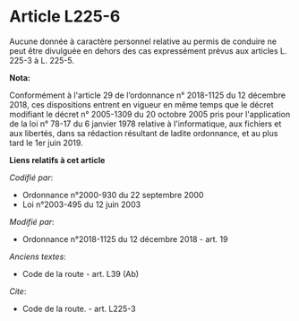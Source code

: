 # Article L225-6

Aucune donnée à caractère personnel relative au permis de conduire ne peut être divulguée en dehors des cas expressément
prévus aux articles L. 225-3 à L. 225-5.

**Nota:**

Conformément à l'article 29 de l’ordonnance n° 2018-1125 du 12 décembre 2018, ces dispositions entrent en vigueur en même
temps que le décret modifiant le décret n° 2005-1309 du 20 octobre 2005 pris pour l'application de la loi n° 78-17 du 6
janvier 1978 relative à l'informatique, aux fichiers et aux libertés, dans sa rédaction résultant de ladite ordonnance, et au
plus tard le 1er juin 2019.

**Liens relatifs à cet article**

_Codifié par_:

  - Ordonnance n°2000-930 du 22 septembre 2000
  - Loi n°2003-495 du 12 juin 2003

_Modifié par_:

  - Ordonnance n°2018-1125 du 12 décembre 2018 - art. 19

_Anciens textes_:

  - Code de la route - art. L39 (Ab)

_Cite_:

  - Code de la route. - art. L225-3
